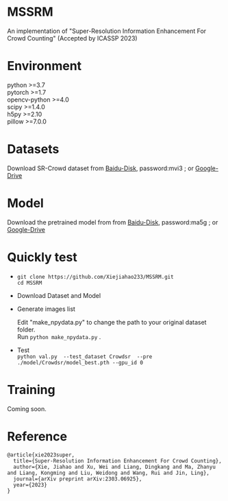# MSSRM
An implementation of "Super-Resolution Information Enhancement For Crowd Counting" (Accepted by ICASSP 2023)

# Environment 
python >=3.7<br />
pytorch >=1.7<br />
opencv-python >=4.0<br />
scipy >=1.4.0<br />
h5py >=2.10<br />
pillow >=7.0.0<br />

# Datasets
 Download SR-Crowd dataset from [Baidu-Disk](https://pan.baidu.com/s/1NkJMKIw6iSn2_ssbIaecvQ?pwd=mvi3), password:mvi3 ; or [Google-Drive](https://drive.google.com/drive/folders/1XaYH8KPxMtK6j6_LkLG_EJGaZ1j9qa4m?usp=share_link)

# Model
Download the pretrained model from from [Baidu-Disk](https://pan.baidu.com/s/1Be09E7mn9Y0EHv4YNKM6Ng?pwd=ma5g ), password:ma5g ; or [Google-Drive](https://drive.google.com/drive/folders/1NsCkX_aoOV68Bd95Eqo4qP-DHoKa-OxC?usp=share_link)

# Quickly test
* ```git clone https://github.com/Xiejiahao233/MSSRM.git```<br />
  ```cd MSSRM```<br />
* Download Dataset and Model<br />
* Generate images list

  Edit "make_npydata.py" to change the path to your original dataset folder.<br />
  Run ```python make_npydata.py```  .<br />
* Test<br />
  ```python val.py  --test_dataset Crowdsr  --pre ./model/Crowdsr/model_best.pth --gpu_id 0```<br />

# Training
Coming soon.

# Reference
```
@article{xie2023super,
  title={Super-Resolution Information Enhancement For Crowd Counting},
  author={Xie, Jiahao and Xu, Wei and Liang, Dingkang and Ma, Zhanyu and Liang, Kongming and Liu, Weidong and Wang, Rui and Jin, Ling},
  journal={arXiv preprint arXiv:2303.06925},
  year={2023}
}
```
